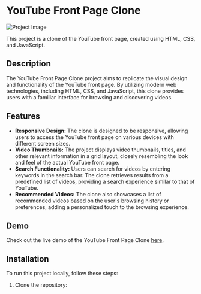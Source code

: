 # YouTube Front Page Clone

![Project Image](./screenshot.png)

This project is a clone of the YouTube front page, created using HTML, CSS, and JavaScript.

## Description

The YouTube Front Page Clone project aims to replicate the visual design and functionality of the YouTube front page. By utilizing modern web technologies, including HTML, CSS, and JavaScript, this clone provides users with a familiar interface for browsing and discovering videos.

## Features

- **Responsive Design:** The clone is designed to be responsive, allowing users to access the YouTube front page on various devices with different screen sizes.
- **Video Thumbnails:** The project displays video thumbnails, titles, and other relevant information in a grid layout, closely resembling the look and feel of the actual YouTube front page.
- **Search Functionality:** Users can search for videos by entering keywords in the search bar. The clone retrieves results from a predefined list of videos, providing a search experience similar to that of YouTube.
- **Recommended Videos:** The clone also showcases a list of recommended videos based on the user's browsing history or preferences, adding a personalized touch to the browsing experience.

## Demo

Check out the live demo of the YouTube Front Page Clone [here](https://your-demo-link.com).

## Installation

To run this project locally, follow these steps:

1. Clone the repository:
